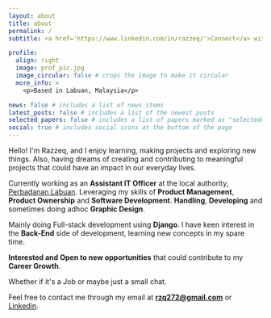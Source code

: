 ```yaml
---
layout: about
title: about
permalink: /
subtitle: <a href='https://www.linkedin.com/in/razzeq/'>Connect</a> with me on Linkedin!

profile:
  align: right
  image: prof_pic.jpg
  image_circular: false # crops the image to make it circular
  more_info: >
    <p>Based in Labuan, Malaysia</p>

news: false # includes a list of news items
latest_posts: false # includes a list of the newest posts
selected_papers: false # includes a list of papers marked as "selected={true}"
social: true # includes social icons at the bottom of the page
---
```


Hello! I'm Razzeq, and I enjoy learning, making projects and exploring new things. Also, having dreams of creating and contributing to meaningful projects that could have an impact in our everyday lives.

Currently working as an **Assistant IT Officer** at the local authority, [Perbadanan Labuan](https://www.linkedin.com/company/perbadanan-labuan/). Leveraging my skills of **Product Management**, **Product Ownership** and **Software Development**. **Handling**, **Developing** and sometimes doing adhoc **Graphic Design**.

Mainly doing Full-stack development using **Django**. I have keen interest in the **Back-End** side of development, learning new concepts in my spare time. 

**Interested and Open to new opportunities** that could contribute to my **Career Growth**. 

Whether if it's a Job or maybe just a small chat. 

Feel free to contact me through my email at **rzq272@gmail.com** or [Linkedin](https://www.linkedin.com/in/razzeq/). 